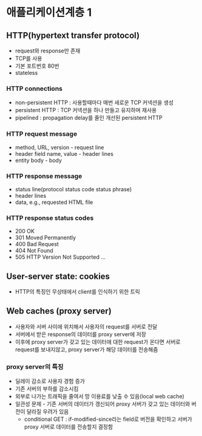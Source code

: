 # 애플리케이션계층 1

## HTTP(hypertext transfer protocol)
- request와 response만 존재
- TCP를 사용
- 기본 포트번호 80번
- stateless

### HTTP connections
- non-persistent HTTP : 사용할때마다 매번 새로운 TCP 커넥션을 생성
- persistent HTTP : TCP 커넥션을 하나 만들고 유지하며 재사용
- pipelined : propagation delay를 줄인 개선된 persistent HTTP

### HTTP request message
- method, URL, version - request line
- header field name, value - header lines
- entity body - body

### HTTP response message
- status line(protocol status code status phrase)
- header lines
- data, e.g., requested HTML file

### HTTP response status codes
- 200 OK
- 301 Moved Permanently
- 400 Bad Request
- 404 Not Found
- 505 HTTP Version Not Supported
...

## User-server state: cookies
- HTTP의 특징인 무상태에서 client를 인식하기 위한 트릭

## Web caches (proxy server)
- 사용자와 서버 사이에 위치해서 사용자의 request를 서버로 전달
- 서버에서 받은 response의 데이터를 proxy server에 저장
- 이후에 proxy server가 갖고 있는 데이터에 대한 request가 온다면 서버로 request를 보내지않고, proxy server가 해당 데이터를 전송해줌

### proxy server의 특징
- 딜레이 감소로 사용자 경험 증가
- 기존 서버의 부하를 감소시킴
- 외부로 나가는 트래픽을 줄여서 망 이용료를 낮출 수 있음(local web cache)
- 일관성 문제 - 기존 서버의 데이터가 갱신되어 proxy 서버가 갖고 있는 데이터와 버전이 달라질 우려가 있음
  - conditional GET : if-modified-since라는 field로 버전을 확인하고 서버가 proxy 서버로 데이터를 전송할지 결정함
